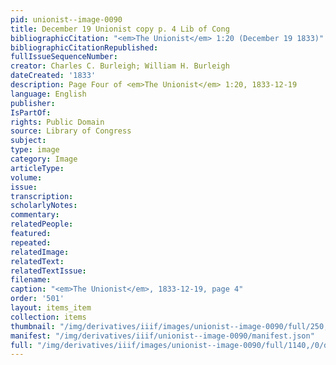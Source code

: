 ```yaml
---
pid: unionist--image-0090
title: December 19 Unionist copy p. 4 Lib of Cong
bibliographicCitation: "<em>The Unionist</em> 1:20 (December 19 1833)"
bibliographicCitationRepublished: 
fullIssueSequenceNumber: 
creator: Charles C. Burleigh; William H. Burleigh
dateCreated: '1833'
description: Page Four of <em>The Unionist</em> 1:20, 1833-12-19
language: English
publisher: 
IsPartOf: 
rights: Public Domain
source: Library of Congress
subject: 
type: image
category: Image
articleType: 
volume: 
issue: 
transcription: 
scholarlyNotes: 
commentary: 
relatedPeople: 
featured: 
repeated: 
relatedImage: 
relatedText: 
relatedTextIssue: 
filename: 
caption: "<em>The Unionist</em>, 1833-12-19, page 4"
order: '501'
layout: items_item
collection: items
thumbnail: "/img/derivatives/iiif/images/unionist--image-0090/full/250,/0/default.jpg"
manifest: "/img/derivatives/iiif/unionist--image-0090/manifest.json"
full: "/img/derivatives/iiif/images/unionist--image-0090/full/1140,/0/default.jpg"
---
```

